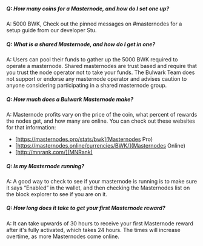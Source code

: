 ##### Q: How many coins for a Masternode, and how do I set one up?

A: 5000 BWK, Check out the pinned messages on #masternodes for a setup guide from our developer Stu.

##### Q: What is a shared Masternode, and how do I get in one?

A: Users can pool their funds to gather up the 5000 BWK required to operate a masternode. Shared masternodes are trust based and require that you trust the node operator not to take your funds. The Bulwark Team does not support or endorse any masternode operator and advises caution to anyone considering participating in a shared masternode group.

##### Q: How much does a Bulwark Masternode make?

A: Masternode profits vary on the price of the coin, what percent of rewards the nodes get, and how many are online. You can check out these websites for that information:
* [https://masternodes.pro/stats/bwk](Masternodes Pro)
* [https://masternodes.online/currencies/BWK/](Masternodes Online)
* [http://mnrank.com/](MNRank)

##### Q: Is my Masternode running?

A: A good way to check to see if your masternode is running is to make sure it says “Enabled” in the wallet, and then checking the Masternodes list on the block explorer to see if you are on it.

##### Q: How long does it take to get your first Masternode reward?

A: It can take upwards of 30 hours to receive your first Masternode reward after it's fully activated, which takes 24 hours. The times will increase overtime, as more Masternodes come online.
